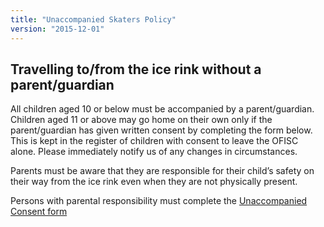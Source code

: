 ```yaml
---
title: "Unaccompanied Skaters Policy"
version: "2015-12-01"
---
```


## Travelling to/from the ice rink without a parent/guardian

All children aged 10 or below must be accompanied by a parent/guardian. Children aged 11 or above may go home on their own only if the parent/guardian has given written consent by completing the form below. This is kept in the register of children with consent to leave the OFISC alone. Please immediately notify us of any changes in circumstances.

Parents must be aware that they are responsible for their child’s safety on their way from the ice rink even when they are not physically present.

Persons with parental responsibility must complete the [Unaccompanied Consent form][unaccompanied-consent-form]

[unaccompanied-consent-form]: https://airtable.com/appds0YxM7WfBSSJK/shrVomFAMpRE2MrfY